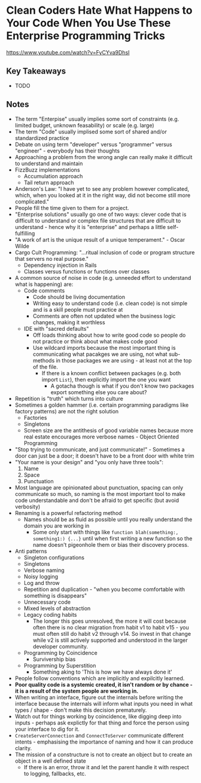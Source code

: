 # Clean Coders Hate What Happens to Your Code When You Use These Enterprise Programming Tricks

<https://www.youtube.com/watch?v=FyCYva9DhsI>

## Key Takeaways

* TODO

## Notes

* The term "Enterpise" usually implies some sort of constraints (e.g. limited budget, unknown feasability) or scale (e.g. large)
* The term "Code" usually implised some sort of shared and/or standardized practice
* Debate on using term "developer" versus "programmer" versus "engineer" - everybody has their thoughts
* Approaching a problem from the wrong angle can really make it difficult to understand and maintain
* FizzBuzz implementations
  * Accumulation approach
  * Tail return approach
* Anderson's Law: "I have yet to see any problem however complicated, which, when you looked at it in the right way, did not become still more complicated."
* People fill the time given to them for a project.
* "Enterprise solutions" usually go one of two ways: clever code that is difficult to understand or complex file structures that are difficult to understand - hence why it is "enterprise" and perhaps a little self-fulfilling
* "A work of art is the unique result of a unique temperament." - Oscar Wilde
* Cargo Cult Programming: "...ritual inclusion of code or program structure that servers no real purpose."
  * Dependency injection in Rails
  * Classes versus functions or functions over classes
* A common source of noise in code (e.g. unneeded effort to understand what is happening) are:
  * Code comments
    * Code should be living documentation
    * Writing easy to understand code (i.e. clean code) is not simple and is a skill people must practice at
    * Comments are often not updated when the business logic changes, making it worthless
  * IDE with "sacred defaults"
    * Off loads thinking about how to write good code so people do not practice or think about what makes code good
    * Use wildcard imports because the most important thing is communicating what pacakges we are using, not what sub-methods in those packages we are using - at least not at the top of the file.
      * If there is a known conflict between packages (e.g. both import `List`), then explicitly import the one you want
        * A gotacha though is what if you don't know two packages export something else you care about?
* Repetition is "truth" which turns into culture
* Sometimes a golden hammer (i.e. certain programming paradigms like factory patterns) are not the right solution
  * Factories
  * Singletons
  * Screen size are the antithesis of good variable names because more real estate encourages more verbose names - Object Oriented Programming
* "Stop trying to communicate, and just communicate!" - Sometimes a door can just be a door; it doesn't have to be a front door with white trim
* "Your name is your design" and "you only have three tools":
  1. Name
  2. Space
  3. Punctuation
* Most language are opinionated about punctuation, spacing can only communicate so much, so naming is the most important tool to make code understandable and don't be afraid to get specific (but avoid verbosity)
* Renaming is a powerful refactoring method
  * Names should be as fluid as possible until you really understand the domain you are working in
    * Some only start with things like `function blah(something:, something1:) {...}` until when first writing a new function so the name doesn't pigeonhole them or bias their discovery process.
* Anti patterns
  * Singleton configurations
  * Singletons
  * Verbose naming
  * Noisy logging
  * Log and throw
  * Repetition and duplication - "when you become comfortable with something is disappears"
  * Unnecessary code
  * Mixed levels of abstraction
  * Legacy coding habits
    * The longer this goes unresolved, the more it will cost because often there is no clear migration from habit v1 to habit v15 - you must often still do habit v2 through v14. So invest in that change while v2 is still actively supported and understood in the larger developer community.
  * Programming by Coincidence
    * Survivership bias
  * Programming by Superstition
    * Something aking to 'This is how we have always done it'
* People follow conventions which are implicitly and expilcitly learned.
* **Poor quality code is a systemic created, it isn't random or by chance - it is a result of the system people are working in.**
* When writing an interface, figure out the internals before writing the interface because the internals will inform what inputs you need in what types / shape - don't make this decision prematurely.
* Watch out for things working by coincidence, like digging deep into inputs - perhaps ask explictly for that thing and force the person using your interface to dig for it.
* `CreateServerConnection` and `ConnectToServer` communicate different intents - emphasising the importance of naming and how it can produce clarity.
* The mission of a constructure is not to create an object but to create an object in a well defined state
  * If there is an error, throw it and let the parent handle it with respect to logging, fallbacks, etc.

